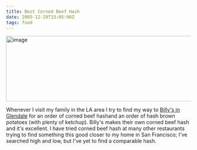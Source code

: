 ```yaml
---
title: Best Corned Beef Hash
date: 2005-12-29T13:05:00Z
tags: food
---
```

<img alt="image" height="178" src="https://ggr_com.s3.amazonaws.com/images/corned-beef-hash.jpg" width="512" />
<br/>

Whenever I visit my family in the LA area I try to find my way to [Billy's in Glendale][1] for an order of corned beef hashand an order of hash brown potatoes (with plenty of ketchup). Billy's makes their own corned beef hash and it's excellent. I have tried corned beef hash at many other restaurants trying to find something this good closer to my home in San Francisco; I've searched high and low, but I've yet to find a comparable hash.

 [1]: http://local.google.com/local?q=billy%27s+in+Glendale,+ca&btnG=Search&sll=37.062500,-95.677068&sspn=36.178967,59.941406&t=&hl=en&latlng=34142500,-118254167,11173725057283763444
